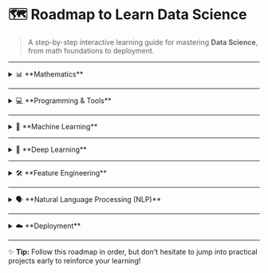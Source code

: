 # 🗺️ Roadmap to Learn Data Science

> A step-by-step interactive learning guide for mastering **Data Science**, from math foundations to deployment.

---

<details>
<summary>📊 **Mathematics**</summary>

- ➗ **Linear Algebra**
  - Matrix
  - Vector
- 📐 **Analytic Geometry**
- 📉 **Regression**
- 📏 **Dimensionality Reduction**
  - Density
  - Optimization
  - Estimation
- 📈 **Calculus**
- 🎲 **Probability**
  - Introduction to Probability
  - 1D Random Variable
  - Function of One Random Variable
  - **Discrete Distributions**:  
    - Binomial (Python | R)  
    - Bernoulli  
    - Geometric  
  - **Continuous Distributions**:  
    - Uniform  
    - Exponential  
    - Gamma  
    - Normal (Python | R)
- 📊 **Statistics**
  - Introduction to Statistics
  - Data Description
  - Random Samples & Sampling Distribution
  - Parameter Estimation
  - Hypothesis Testing (Python | R)
  - ANOVA (Python | R)
  - Correlation & Multiple Regression (Python | R)
  - Nonparametric Statistics
    - Wilcoxon Rank Sum Test
  - Statistical Quality
  - Simple Linear Regression

</details>

---

<details>
<summary>💻 **Programming & Tools**</summary>

- 🐍 **Python**
- 📊 **R**
  - dplyr
  - ggplot2
  - tidyr
  - Shiny
- 🗄️ **Databases**
  - SQL
  - MongoDB
- 📊 **Data Visualization Tools**
  - Matplotlib
  - Seaborn
- 📈 **BI Tools**
  - Tableau
  - Power BI
  - Qlik View / Qlik Sense
- 📄 **Excel VBA**
- 🐧 **Linux & Git**
- 🕸️ **Web Scraping** (Python | R)
- ⏳ **Time Complexity**
- 📦 **NumPy**  
- 📦 **Pandas**

</details>

---

<details>
<summary>🤖 **Machine Learning**</summary>

- 📚 **Introduction**
  - How Models Work
  - Basic Data Exploration
  - First ML Model
  - Model Validation
  - Underfitting & Overfitting
  - Random Forests (Python | R)
  - scikit-learn
- ⚙️ **Intermediate**
  - Handling Missing Values
  - Handling Categorical Variables
  - Pipelines
  - Cross-Validation
  - XGBoost
  - Data Leakage

</details>

---

<details>
<summary>🧠 **Deep Learning**</summary>

- 🧩 **Fundamentals**
  - A Single Neuron
  - Deep Neural Network
  - Stochastic Gradient Descent
  - Overfitting & Underfitting
  - Dropout & Batch Normalization
- 🔢 **Architectures**
  - Artificial Neural Networks
  - Convolutional Neural Networks
  - Recurrent Neural Networks
- 🛠️ **Frameworks**
  - TensorFlow
  - Keras
  - PyTorch
- 📌 **Tasks**
  - Binary Classification

</details>

---

<details>
<summary>🛠️ **Feature Engineering**</summary>

- Feature Engineering Basics
- Baseline Model
- Categorical Encodings
- Feature Generation
- Feature Selection

</details>

---

<details>
<summary>🗣️ **Natural Language Processing (NLP)**</summary>

- Text Classification
- Word Vectors

</details>

---

<details>
<summary>☁️ **Deployment**</summary>

- Microsoft Azure
- Heroku
- Google Cloud Platform
- Flask
- Django

</details>

---

✨ **Tip:** Follow this roadmap in order, but don't hesitate to jump into practical projects early to reinforce your learning!
